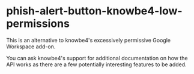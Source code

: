# phish-alert-button-knowbe4-low-permissions
This is an alternative to knowbe4's excessively permissive Google Workspace add-on.

You can ask knowbe4's support for additional documentation on how the API works as there are a few potentially interesting features to be added.

